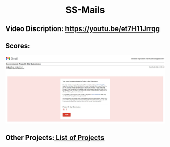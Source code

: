 <div align="center"><h1>
 <mark style="background-color: white; color: black;" align="center"><b>SS-Mails</b></mark></h1>
</div>

## <mark style="background-color: white; color: black;"><b>Video Discription:</b></mark>  <https://youtu.be/et7H11Jrrqg>

## <mark style="background-color: white; color: black;"><b>Scores:</b></mark>

![Scores](https://github.com/Sandhu-Sahil/SS-Mails/blob/master/scores_released_mail.jpg)

## <mark style="background-color: white; color: black;"><b>Other Projects:<a href="https://github.com/Sandhu-Sahil/Project_List_Professional_Web_Programming_Harvard_University"> List of Projects</a></b></mark>
